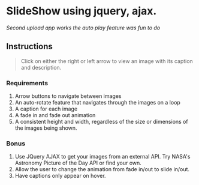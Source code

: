 # SlideShow using jquery, ajax.

*Second upload app works the auto play feature was fun to do*

## Instructions
>Click on either the right or left arrow to view an image with its caption and description.

### Requirements
1. Arrow buttons to navigate between images
2. An auto-rotate feature that navigates through the images on a loop
2. A caption for each image
3. A fade in and fade out animation
4. A consistent height and width, regardless of the size or dimensions of the images being shown.

### Bonus
1. Use JQuery AJAX to get your images from an external API. Try NASA's Astronomy Picture of the Day API or find your own.
2. Allow the user to change the animation from fade in/out to slide in/out.
3. Have captions only appear on hover.